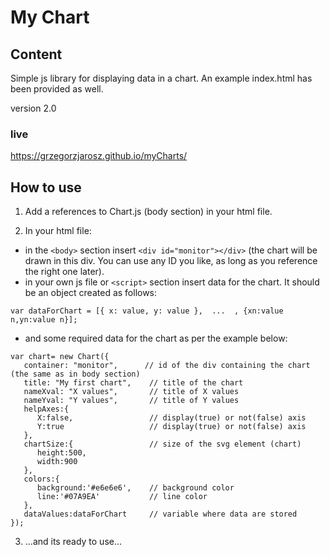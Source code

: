 # My Chart

## Content

Simple js library for displaying data in a chart. An example index.html has been provided as well.

version 2.0

### live

https://grzegorzjarosz.github.io/myCharts/

## How to use

1. Add a references to Chart.js (body section) in your html file.

2. In your html file:

* in the ```<body>``` section
insert ```<div id="monitor"></div>``` (the chart will be drawn in this div. You can use any ID you like, as long as you reference the right one later).
* in your own js file or ```<script>``` section insert data for the chart. It should be an object created as follows:

```
var dataForChart = [{ x: value, y: value },  ...  , {xn:value n,yn:value n}];
```

* and some required data for the chart as per the example below:

```
var chart= new Chart({
   container: "monitor",      // id of the div containing the chart (the same as in body section)
   title: "My first chart",    // title of the chart
   nameXval: "X values",       // title of X values
   nameYval: "Y values",       // title of Y values
   helpAxes:{
      X:false,                 // display(true) or not(false) axis
      Y:true                   // display(true) or not(false) axis
   },
   chartSize:{                 // size of the svg element (chart)
      height:500,
      width:900
   },
   colors:{
      background:'#e6e6e6',    // background color
      line:'#07A9EA'           // line color
   },
   dataValues:dataForChart     // variable where data are stored
});

```
3. ...and its ready to use...
